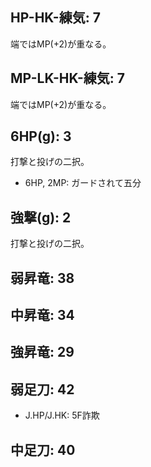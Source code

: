 ## HP-HK-練気: 7

端ではMP(+2)が重なる。

## MP-LK-HK-練気: 7

端ではMP(+2)が重なる。

## 6HP(g): 3

打撃と投げの二択。

- 6HP, 2MP: ガードされて五分

## 強撃(g): 2

打撃と投げの二択。

## 弱昇竜: 38

## 中昇竜: 34

## 強昇竜: 29

## 弱足刀: 42

- J.HP/J.HK: 5F詐欺

## 中足刀: 40
